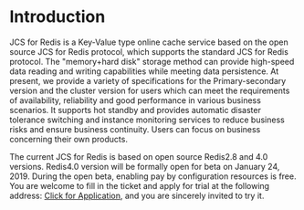 # Introduction


JCS for Redis is a Key-Value type online cache service based on the open source JCS for Redis protocol, which supports the standard JCS for Redis protocol. The "memory+hard disk" storage method can provide high-speed data reading and writing capabilities while meeting data persistence. At present, we provide a variety of specifications for the Primary-secondary version and the cluster version for users which can meet the requirements of availability, reliability and good performance in various business scenarios. It supports hot standby and provides automatic disaster tolerance switching and instance monitoring services to reduce business risks and ensure business continuity. Users can focus on business concerning their own products.

The current JCS for Redis is based on open source Redis2.8 and 4.0 versions. Redis4.0 version will be formally open for beta on January 24, 2019. During the open beta, enabling pay by configuration resources is free. You are welcome to fill in the ticket and apply for trial at the following address: [Click for Application](https://ticket.jdcloud.com/myorder/form?cateId=166&questionId=168), and you are sincerely invited to try it.

    
